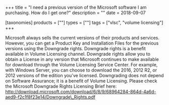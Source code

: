 +++
title = "I need a previous version of the Microsoft software I am purchasing. How do I get one?"
description = ""
date = 2018-09-07

[taxonomies]
products = [""]
types = [""]
tags = ["vlsc", "volume licensing"]
+++

Microsoft always sells the current versions of their products and
services. However, you can get a Product Key and Installation Files for
the previous versions using the Downgrade rights. Downgrade rights is a
benefit available in Volume Licensing channel. Downgrade rights allow
you to obtain a License in any version that Microsoft continues to make
available for download through the Volume Licensing Service Center. For
example, with Windows Server, you can choose to download the 2016, 2012
R2, or 2012 versions of the edition you've licensed. Downgrading does
not depend on Software Assurance; it is a benefit of Volume Licensing.
Please check the Microsoft Downgrade Rights Licensing Brief here:
http://download.microsoft.com/download/6/8/9/68964284-864d-4a6d-aed9-f2c1f8f23e14/Downgrade\_Rights.pdf
